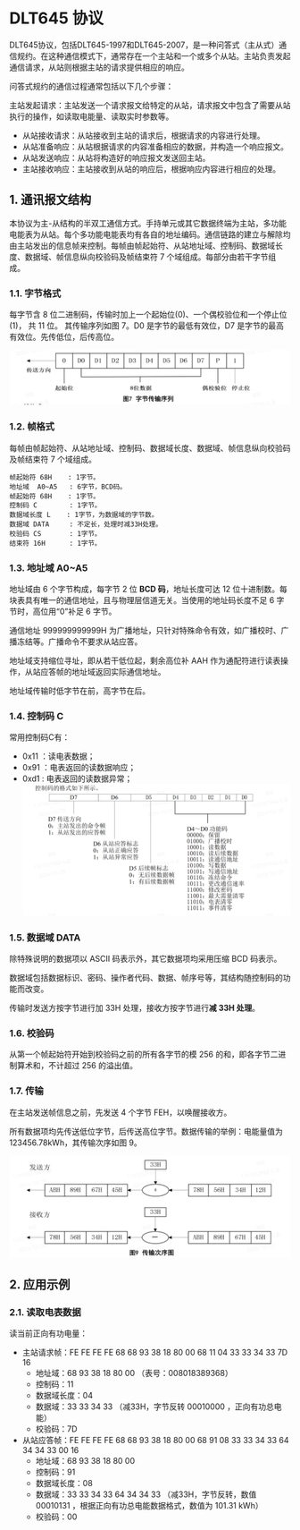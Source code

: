 # DLT645 协议

DLT645协议，包括DLT645-1997和DLT645-2007，是一种问答式（主从式）通信规约。在这种通信模式下，通常存在一个主站和一个或多个从站。主站负责发起通信请求，从站则根据主站的请求提供相应的响应。

问答式规约的通信过程通常包括以下几个步骤：

主站发起请求：主站发送一个请求报文给特定的从站，请求报文中包含了需要从站执行的操作，如读取电能量、读取实时参数等。
- 从站接收请求：从站接收到主站的请求后，根据请求的内容进行处理。
- 从站准备响应：从站根据请求的内容准备相应的数据，并构造一个响应报文。
- 从站发送响应：从站将构造好的响应报文发送回主站。
- 主站接收响应：主站接收到从站的响应后，根据响应内容进行相应的处理。

## 1. 通讯报文结构
本协议为主-从结构的半双工通信方式。手持单元或其它数据终端为主站，多功能电能表为从站。每个多功能电能表均有各自的地址编码。通信链路的建立与解除均由主站发出的信息帧来控制。每帧由帧起始符、从站地址域、控制码、数据域长度、数据域、帧信息纵向校验码及帧结束符 7 个域组成。每部分由若干字节组成。

### 1.1. 字节格式
每字节含 8 位二进制码，传输时加上一个起始位(0)、一个偶校验位和一个停止位(1)， 共 11 位。
其传输序列如图 7。D0 是字节的最低有效位，D7 是字节的最高有效位。先传低位，后传高位。

![字节传输序列](png/1.1.1.1.字节传输序列.png)

### 1.2. 帧格式
每帧由帧起始符、从站地址域、控制码、数据域长度、数据域、帧信息纵向校验码及帧结束符 7 个域组成。

```bash
帧起始符 68H    : 1字节。
地址域  A0~A5   : 6字节，BCD码。
帧起始符 68H    : 1字节。
控制码 C        : 1字节。
数据域长度 L    : 1字节，为数据域的字节数。
数据域 DATA     : 不定长，处理时减33H处理。
校验码 CS       : 1字节。
结束符 16H      : 1字节。
```
### 1.3. 地址域 A0~A5
地址域由 6 个字节构成，每字节 2 位 **BCD 码**，地址长度可达 12 位十进制数。每块表具有唯一的通信地址，且与物理层信道无关。当使用的地址码长度不足 6 字节时，高位用“0”补足 6 字节。

通信地址 999999999999H 为广播地址，只针对特殊命令有效，如广播校时、广播冻结等。广播命令不要求从站应答。

地址域支持缩位寻址，即从若干低位起，剩余高位补 AAH 作为通配符进行读表操作，从站应答帧的地址域返回实际通信地址。

地址域传输时低字节在前，高字节在后。

### 1.4. 控制码 C
常用控制码C有：
- 0x11 ：读电表数据；
- 0x91 ：电表返回的读数据响应；
- 0xd1 : 电表返回的读数据异常；
![控制码C字节定义](png/1.1.3.1.控制码C字节定义.png)

### 1.5. 数据域 DATA
除特殊说明的数据项以 ASCII 码表示外，其它数据项均采用压缩 BCD 码表示。

数据域包括数据标识、密码、操作者代码、数据、帧序号等，其结构随控制码的功能而改变。

传输时发送方按字节进行加 33H 处理，接收方按字节进行**减 33H 处理**。

### 1.6. 校验码
从第一个帧起始符开始到校验码之前的所有各字节的模 256 的和，即各字节二进制算术和，不计超过 256 的溢出值。

### 1.7. 传输
在主站发送帧信息之前，先发送 4 个字节 FEH，以唤醒接收方。

所有数据项均先传送低位字节，后传送高位字节。数据传输的举例：电能量值为 123456.78kWh，其传输次序如图 9。

![传输次序图](png/1.1.7.1.传输次序图.png)


## 2. 应用示例
### 2.1. 读取电表数据
读当前正向有功电量：
- 主站请求帧：FE FE FE FE 68 68 93 38 18 80 00 68 11 04 33 33 34 33 7D 16
    - 地址域：68 93 38 18 80 00 （表号：008018389368）
    - 控制码：11
    - 数据域长度：04
    - 数据域：33 33 34 33 （减33H，字节反转 00010000 ，正向有功总电能）
    - 校验码：7D
- 从站应答帧：FE FE FE FE 68 68 93 38 18 80 00 68 91 08 33 33 34 33 64 34 34 33 00 16
    - 地址域：68 93 38 18 80 00
    - 控制码：91
    - 数据域长度：08
    - 数据域：33 33 34 33 64 34 34 33 （减33H，字节反转，数值 00010131 ，根据正向有功总电能数据格式，数值为 101.31 kWh）
    - 校验码：00
